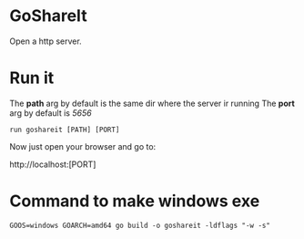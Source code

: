# GoShareIt

Open a http server.

# Run it

The **path** arg by default is the same dir where the server ir running
The **port** arg by default is _5656_

    run goshareit [PATH] [PORT]

Now just open your browser and go to:

http://localhost:[PORT]

# Command to make windows exe

    GOOS=windows GOARCH=amd64 go build -o goshareit -ldflags "-w -s"